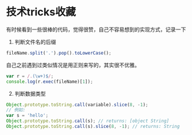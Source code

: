 # 技术tricks收藏

有时候看到一些很棒的代码，觉得很赞，自己不容易想到的实现方式，记录一下

1. 判断文件名的后缀

```js
fileName.split('.').pop().toLowerCase();
```

自己之前遇到过类似情况是用正则来写的，其实很不优雅。

```js
var r = /.(\w+)$/;
console.log(r.exec(fileName)[1]);
```

2. 判断数据类型

```js
Object.prototype.toString.call(variable).slice(8, -1);
// 例如:
var s = 'hello';
Object.prototype.toString.call(s); // returns: [object String]
Object.prototype.toString.call(s).slice(8, -1); // returns: String
```